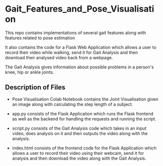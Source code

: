 # Gait_Features_and_Pose_Visualisation
This repo contains implementations of several gait features along with features related to pose estimation

It also contains the code for a Flask Web Application which allows a user to record their video while walking, send it for Gait Analysis and then download their analysed video back from a webpage.

The Gait Analysis gives information about possible problems in a person's knee, hip or ankle joints.

## Description of Files

* Pose Visualisation Colab Notebook contains the Joint Visualisation given an image along with calculating the step length of a subject.

* app.py consists of the Flask Application which runs the Flask frontend as well as the backend for handling the requests and running the script.

* script.py consists of the Gait Analysis code which takes in an input video, does analysis on it and then outputs the video along with the analysis.

* index.html consists of the frontend code for the Flask Application which allows a user to record their video using their webcam, send it for analysis and then download the video along with the Gait Analysis.

